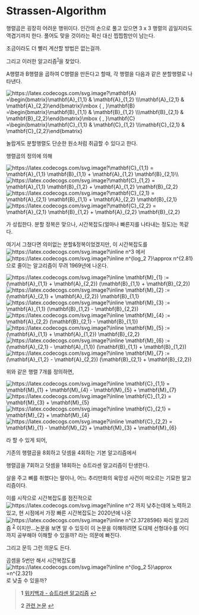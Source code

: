 # Strassen-Algorithm

행렬곱은 굉장히 어려운 행위이다. 인간의 손으로 풀고 있으면 3 x 3 행렬의 곱일지라도 역겹기까지 한다. 풀어도 맞을 것이라는 확신 대신 찝찝함만이 남는다.

조금이라도 더 빨리 계산할 방법은 없는걸까. 


그리고 이러한 알고리즘<sup id="a1">[1](#footnote1)</sup>을 찾았다.

A행렬과 B행렬을 곱하여 C행렬을 만든다고 할때, 각 행렬을 다음과 같은 분할행렬로 나타낸다.

<img src="https://latex.codecogs.com/svg.image?\mathbf{A}&space;=\begin{bmatrix}\mathbf{A}_{1,1}&space;&&space;\mathbf{A}_{1,2}&space;\\\mathbf{A}_{2,1}&space;&&space;\mathbf{A}_{2,2}\end{bmatrix}\mbox&space;{&space;,&space;}\mathbf{B}&space;=\begin{bmatrix}\mathbf{B}_{1,1}&space;&&space;\mathbf{B}_{1,2}&space;\\\mathbf{B}_{2,1}&space;&&space;\mathbf{B}_{2,2}\end{bmatrix}\mbox&space;{&space;,&space;}\mathbf{C}&space;=\begin{bmatrix}\mathbf{C}_{1,1}&space;&&space;\mathbf{C}_{1,2}&space;\\\mathbf{C}_{2,1}&space;&&space;\mathbf{C}_{2,2}\end{bmatrix}" title="https://latex.codecogs.com/svg.image?\mathbf{A} =\begin{bmatrix}\mathbf{A}_{1,1} & \mathbf{A}_{1,2} \\\mathbf{A}_{2,1} & \mathbf{A}_{2,2}\end{bmatrix}\mbox { , }\mathbf{B} =\begin{bmatrix}\mathbf{B}_{1,1} & \mathbf{B}_{1,2} \\\mathbf{B}_{2,1} & \mathbf{B}_{2,2}\end{bmatrix}\mbox { , }\mathbf{C} =\begin{bmatrix}\mathbf{C}_{1,1} & \mathbf{C}_{1,2} \\\mathbf{C}_{2,1} & \mathbf{C}_{2,2}\end{bmatrix}" />

놀랍게도 분할행렬도 단순한 원소처럼 취급할 수 있다고 한다.

행렬곱의 정의에 의해

<img src="https://latex.codecogs.com/svg.image?\mathbf{C}_{1,1}&space;=&space;\mathbf{A}_{1,1}&space;\mathbf{B}_{1,1}&space;&plus;&space;\mathbf{A}_{1,2}&space;\mathbf{B}_{2,1}\\" title="https://latex.codecogs.com/svg.image?\mathbf{C}_{1,1} = \mathbf{A}_{1,1} \mathbf{B}_{1,1} + \mathbf{A}_{1,2} \mathbf{B}_{2,1}\\" />
<img src="https://latex.codecogs.com/svg.image?\mathbf{C}_{1,2}&space;=&space;\mathbf{A}_{1,1}&space;\mathbf{B}_{1,2}&space;&plus;&space;\mathbf{A}_{1,2}&space;\mathbf{B}_{2,2}&space;" title="https://latex.codecogs.com/svg.image?\mathbf{C}_{1,2} = \mathbf{A}_{1,1} \mathbf{B}_{1,2} + \mathbf{A}_{1,2} \mathbf{B}_{2,2} " />
<img src="https://latex.codecogs.com/svg.image?\mathbf{C}_{2,1}&space;=&space;\mathbf{A}_{2,1}&space;\mathbf{B}_{1,1}&space;&plus;&space;\mathbf{A}_{2,2}&space;\mathbf{B}_{2,1}&space;" title="https://latex.codecogs.com/svg.image?\mathbf{C}_{2,1} = \mathbf{A}_{2,1} \mathbf{B}_{1,1} + \mathbf{A}_{2,2} \mathbf{B}_{2,1} " />
<img src="https://latex.codecogs.com/svg.image?\mathbf{C}_{2,2}&space;=&space;\mathbf{A}_{2,1}&space;\mathbf{B}_{1,2}&space;&plus;&space;\mathbf{A}_{2,2}&space;\mathbf{B}_{2,2}&space;" title="https://latex.codecogs.com/svg.image?\mathbf{C}_{2,2} = \mathbf{A}_{2,1} \mathbf{B}_{1,2} + \mathbf{A}_{2,2} \mathbf{B}_{2,2} " />

가 성립한다. 분할 정복은 맞으나, 시간복잡도(얼마나 빠른지를 나타내는 정도)는 똑같다.

여기서 그쳤다면 의미없는 분할&정복이었겠지만, 이 시간복잡도를 <img src="https://latex.codecogs.com/svg.image?\inline&space;n^3" title="https://latex.codecogs.com/svg.image?\inline n^3" /> 에서 <img src="https://latex.codecogs.com/svg.image?\inline&space;n^{log_2&space;7}\approx&space;n^{2.81}" title="https://latex.codecogs.com/svg.image?\inline n^{log_2 7}\approx n^{2.81}" /> 으로 줄이는 알고리즘이 무려 1969년에 나온다.

<img src="https://latex.codecogs.com/svg.image?\inline&space;\mathbf{M}_{1}&space;:=&space;(\mathbf{A}_{1,1}&space;&plus;&space;\mathbf{A}_{2,2})&space;(\mathbf{B}_{1,1}&space;&plus;&space;\mathbf{B}_{2,2})" title="https://latex.codecogs.com/svg.image?\inline \mathbf{M}_{1} := (\mathbf{A}_{1,1} + \mathbf{A}_{2,2}) (\mathbf{B}_{1,1} + \mathbf{B}_{2,2})" />
<img src="https://latex.codecogs.com/svg.image?\inline&space;\mathbf{M}_{2}&space;:=&space;(\mathbf{A}_{2,1}&space;&plus;&space;\mathbf{A}_{2,2})&space;\mathbf{B}_{1,1}" title="https://latex.codecogs.com/svg.image?\inline \mathbf{M}_{2} := (\mathbf{A}_{2,1} + \mathbf{A}_{2,2}) \mathbf{B}_{1,1}" />
<img src="https://latex.codecogs.com/svg.image?\inline&space;\mathbf{M}_{3}&space;:=&space;\mathbf{A}_{1,1}&space;(\mathbf{B}_{1,2}&space;-&space;\mathbf{B}_{2,2})" title="https://latex.codecogs.com/svg.image?\inline \mathbf{M}_{3} := \mathbf{A}_{1,1} (\mathbf{B}_{1,2} - \mathbf{B}_{2,2})" />
<img src="https://latex.codecogs.com/svg.image?\inline&space;\mathbf{M}_{4}&space;:=&space;\mathbf{A}_{2,2}&space;(\mathbf{B}_{2,1}&space;-&space;\mathbf{B}_{1,1})" title="https://latex.codecogs.com/svg.image?\inline \mathbf{M}_{4} := \mathbf{A}_{2,2} (\mathbf{B}_{2,1} - \mathbf{B}_{1,1})" />
<img src="https://latex.codecogs.com/svg.image?\inline&space;\mathbf{M}_{5}&space;:=&space;(\mathbf{A}_{1,1}&space;&plus;&space;\mathbf{A}_{1,2})&space;\mathbf{B}_{2,2}" title="https://latex.codecogs.com/svg.image?\inline \mathbf{M}_{5} := (\mathbf{A}_{1,1} + \mathbf{A}_{1,2}) \mathbf{B}_{2,2}" />
<img src="https://latex.codecogs.com/svg.image?\inline&space;\mathbf{M}_{6}&space;:=&space;(\mathbf{A}_{2,1}&space;-&space;\mathbf{A}_{1,1})&space;(\mathbf{B}_{1,1}&space;&plus;&space;\mathbf{B}_{1,2})" title="https://latex.codecogs.com/svg.image?\inline \mathbf{M}_{6} := (\mathbf{A}_{2,1} - \mathbf{A}_{1,1}) (\mathbf{B}_{1,1} + \mathbf{B}_{1,2})" />
<img src="https://latex.codecogs.com/svg.image?\inline&space;\mathbf{M}_{7}&space;:=&space;(\mathbf{A}_{1,2}&space;-&space;\mathbf{A}_{2,2})&space;(\mathbf{B}_{2,1}&space;&plus;&space;\mathbf{B}_{2,2})" title="https://latex.codecogs.com/svg.image?\inline \mathbf{M}_{7} := (\mathbf{A}_{1,2} - \mathbf{A}_{2,2}) (\mathbf{B}_{2,1} + \mathbf{B}_{2,2})" />

위와 같은 행렬 7개를 정의하면,

<img src="https://latex.codecogs.com/svg.image?\inline&space;\mathbf{C}_{1,1}&space;=&space;\mathbf{M}_{1}&space;&plus;&space;\mathbf{M}_{4}&space;-&space;\mathbf{M}_{5}&space;&plus;&space;\mathbf{M}_{7}" title="https://latex.codecogs.com/svg.image?\inline \mathbf{C}_{1,1} = \mathbf{M}_{1} + \mathbf{M}_{4} - \mathbf{M}_{5} + \mathbf{M}_{7}" />
<img src="https://latex.codecogs.com/svg.image?\inline&space;\mathbf{C}_{1,2}&space;=&space;\mathbf{M}_{3}&space;&plus;&space;\mathbf{M}_{5}" title="https://latex.codecogs.com/svg.image?\inline \mathbf{C}_{1,2} = \mathbf{M}_{3} + \mathbf{M}_{5}" />
<img src="https://latex.codecogs.com/svg.image?\inline&space;\mathbf{C}_{2,1}&space;=&space;\mathbf{M}_{2}&space;&plus;&space;\mathbf{M}_{4}" title="https://latex.codecogs.com/svg.image?\inline \mathbf{C}_{2,1} = \mathbf{M}_{2} + \mathbf{M}_{4}" />
<img src="https://latex.codecogs.com/svg.image?\inline&space;\mathbf{C}_{2,2}&space;=&space;\mathbf{M}_{1}&space;-&space;\mathbf{M}_{2}&space;&plus;&space;\mathbf{M}_{3}&space;&plus;&space;\mathbf{M}_{6}" title="https://latex.codecogs.com/svg.image?\inline \mathbf{C}_{2,2} = \mathbf{M}_{1} - \mathbf{M}_{2} + \mathbf{M}_{3} + \mathbf{M}_{6}" />

라 할 수 있게 되어,

기존의 행렬곱을 8회하고 덧셈을 4회하는 기본 알고리즘에서

행렬곱을 7회하고 덧셈을 18회하는 슈트라센 알고리즘이 탄생한다.

살을 주고 뼈를 취했다는 말이나, 어느 추리만화의 육망성 사건이 떠오르는 기묘한 알고리즘이다.



이를 시작으로 시간복잡도를 점진적으로 <img src="https://latex.codecogs.com/svg.image?\inline&space;n^2" title="https://latex.codecogs.com/svg.image?\inline n^2" /> 까지 낮추는데에 노력하고 있고, 현 시점에서 가장 빠른 시간복잡도는 2020년에 나온 <img src="https://latex.codecogs.com/svg.image?\inline&space;n^{2.3728596}" title="https://latex.codecogs.com/svg.image?\inline n^{2.3728596}" /> 짜리 알고리즘 <sup id="a2">[2](#footnote2)</sup> 이지만...논문을 보면 알 수 있듯이 이 논문을 이해하려면 도대체 선형대수를 어디까지 공부해야 이해할 수 있을까? 라는 의문에 빠진다.

그리고 문득 그런 의문도 든다.

곱셈을 5번만 해서 시간복잡도를 <img src="https://latex.codecogs.com/svg.image?\inline&space;n^{log_2&space;5}\approx&space;=n^{2.321}" title="https://latex.codecogs.com/svg.image?\inline n^{log_2 5}\approx =n^{2.321}" />로 낮출 수 있을까?



><b id="footnote1">1</b> [위키백과 - 슈트라센 알고리즘](https://ko.wikipedia.org/wiki/%EC%8A%88%ED%8A%B8%EB%9D%BC%EC%84%BC_%EC%95%8C%EA%B3%A0%EB%A6%AC%EC%A6%98) [↩](#a1)
>
><b id="footnote2">2</b> [관련 논문](https://arxiv.org/pdf/2010.05846.pdf) [↩](#a2)
